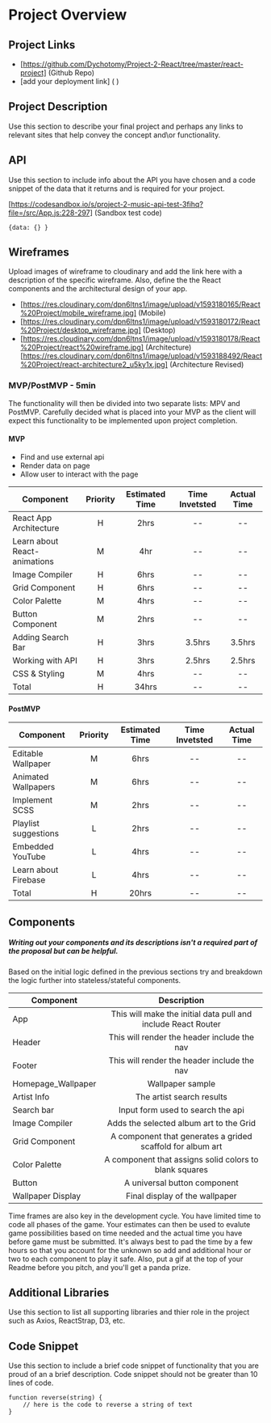 # Project Overview

## Project Links

- [https://github.com/Dychotomy/Project-2-React/tree/master/react-project] (Github Repo)
- [add your deployment link] ( )

## Project Description

Use this section to describe your final project and perhaps any links to relevant sites that help convey the concept and\or functionality.

## API

Use this section to include info about the API you have chosen and a code snippet of the data that it returns and is required for your project. 


[https://codesandbox.io/s/project-2-music-api-test-3fihq?file=/src/App.js:228-297] (Sandbox test code)
```
{data: {} }
```


## Wireframes

Upload images of wireframe to cloudinary and add the link here with a description of the specific wireframe. Also, define the the React components and the architectural design of your app.

- [https://res.cloudinary.com/dpn6ltns1/image/upload/v1593180165/React%20Project/mobile_wireframe.jpg] (Mobile)
- [https://res.cloudinary.com/dpn6ltns1/image/upload/v1593180172/React%20Project/desktop_wireframe.jpg] (Desktop)
- [https://res.cloudinary.com/dpn6ltns1/image/upload/v1593180178/React%20Project/react%20wireframe.jpg] (Architecture)
[https://res.cloudinary.com/dpn6ltns1/image/upload/v1593188492/React%20Project/react-architecture2_u5ky1x.jpg] (Architecture Revised)


### MVP/PostMVP - 5min

The functionality will then be divided into two separate lists: MPV and PostMVP.  Carefully decided what is placed into your MVP as the client will expect this functionality to be implemented upon project completion.  

#### MVP 
- Find and use external api 
- Render data on page 
- Allow user to interact with the page

| Component | Priority | Estimated Time | Time Invetsted | Actual Time |
| --- | :---: |  :---: | :---: | :---: |
| React App Architecture | H | 2hrs | -- | -- |
| Learn about React-animations | M | 4hr | -- | -- |
| Image Compiler | H | 6hrs | -- | -- |
| Grid Component | H | 6hrs | -- | -- |
| Color Palette | M | 4hrs | -- | -- |
| Button Component | M | 2hrs | -- | -- |
| Adding Search Bar | H | 3hrs| 3.5hrs | 3.5hrs |
| Working with API | H | 3hrs| 2.5hrs | 2.5hrs |
| CSS & Styling | M | 4hrs | -- | -- |
| Total | H | 34hrs| -- | -- |

#### PostMVP 

| Component | Priority | Estimated Time | Time Invetsted | Actual Time |
| --- | :---: |  :---: | :---: | :---: |
| Editable Wallpaper | M | 6hrs | -- | -- |
| Animated Wallpapers | M | 6hrs | -- | -- |
| Implement SCSS | M | 2hrs | -- | -- |
| Playlist suggestions | L | 2hrs | -- | -- |
| Embedded YouTube | L | 4hrs | -- | -- |
| Learn about Firebase | L | 4hrs | -- | -- |
| Total | H | 20hrs| -- | -- |


## Components
##### Writing out your components and its descriptions isn't a required part of the proposal but can be helpful.

Based on the initial logic defined in the previous sections try and breakdown the logic further into stateless/stateful components. 

| Component | Description | 
| --- | :---: |  
| App | This will make the initial data pull and include React Router| 
| Header | This will render the header include the nav | 
| Footer | This will render the header include the nav | 
| Homepage_Wallpaper | Wallpaper sample |
| Artist Info | The artist search results |
| Search bar | Input form used to search the api |
| Image Compiler | Adds the selected album art to the Grid |
| Grid Component | A component that generates a grided scaffold for album art |
| Color Palette | A component that assigns solid colors to blank squares |
| Button | A universal button component | 
| Wallpaper Display | Final display of the wallpaper |  


Time frames are also key in the development cycle.  You have limited time to code all phases of the game.  Your estimates can then be used to evalute game possibilities based on time needed and the actual time you have before game must be submitted. It's always best to pad the time by a few hours so that you account for the unknown so add and additional hour or two to each component to play it safe. Also, put a gif at the top of your Readme before you pitch, and you'll get a panda prize.


## Additional Libraries
 Use this section to list all supporting libraries and thier role in the project such as Axios, ReactStrap, D3, etc. 

## Code Snippet

Use this section to include a brief code snippet of functionality that you are proud of an a brief description.  Code snippet should not be greater than 10 lines of code. 

```
function reverse(string) {
	// here is the code to reverse a string of text
}
```